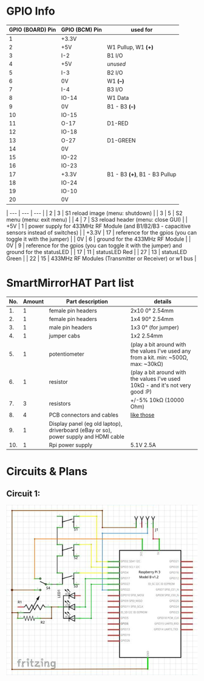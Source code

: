 # GPIO Info
| GPIO (BOARD) Pin | GPIO (BCM) Pin | used for |
| --- | --- | --- |
| 1 | +3.3V | |
| 2 | +5V | W1 Pullup, W1 **(+)** |
| 3 | I-2 | B1 I/O |
| 4 | +5V | _unused_ |
| 5 | I-3 | B2 I/O |
| 6 | 0V | W1 **(&ndash;)** |
| 7 | I-4 | B3 I/O |
| 8 | IO-14 | W1 Data |
| 9 | 0V | B1 - B3 **(&ndash;)** |
| 10 | IO-15 | |
| 11 | O-17 | D1-RED |
| 12 | IO-18 | |
| 13 | O-27 | D1-GREEN |
| 14 | 0V | |
| 15 | IO-22 | |
| 16 | IO-23 | |
| 17 | +3.3V | B1 - B3 **(+)**, B1 - B3 Pullup |
| 18 | IO-24 | |
| 19 | IO-10 | |
| 20 | 0V | |

| --- | --- | --- |
| 2 | 3 | S1 reload image (menu: shutdown) |
| 3 | 5 | S2 menu (menu: exit menu) |
| 4 | 7 | S3 reload header (menu: close GUI) |
| +5V | 1 | power supply for 433MHz RF Module (and B1/B2/B3 - capacitive sensors instead of switches) |
| +3.3V | 17 |  reference for the gpios (you can toggle it with the jumper) |
| 0V | 6 | ground for the 433MHz RF Module |
| 0V | 9 | reference for the gpios (you can toggle it with the jumper) and ground for the statusLED |
| 17 | 11 | statusLED Red |
| 27 | 13 | statusLED Green |
| 22 | 15 | 433MHz RF Modules (Transmitter or Receiver) or w1 bus |
# SmartMirrorHAT Part list
| No. | Amount | Part description | details
| --- | --- | --- | --- |
| 1. | 1 | female pin headers | 2x10 0° 2.54mm |
| 2. | 1 | female pin headers | 1x4 90° 2.54mm |
| 3. | 1 | male pin headers | 1x3 0° (for jumper) |
| 4. | 1 | jumper cabs | 1x2 2.54mm |
| 5. | 1 | potentiometer | (play a bit around with the values I've used any from a kit. min: ~500Ω, max: ~30kΩ) |
| 6. | 1 | resistor | (play a bit around with the values I've used 10kΩ - and it's not very good :P) |
| 7. | 3 | resistors | +/-5% 10kΩ (10000 Ohm) |
| 8. | 4 | PCB connectors and cables | [like those](https://www.reichelt.com/PCB-Connectors/PS-25-3W-BR/3/index.html?ACTION=3&GROUPID=7525&ARTICLE=14828) |
| 9. | 1 | Display panel (eg old laptop), driverboard (eBay or so), power supply and HDMI cable ||
| 10. | 1 | Rpi power supply | 5.1V 2.5A |
# Circuits & Plans
## Circuit 1:
[![circuit 1](SmartMirrorHAT-circuit.png)](SmartMirrorHAT-circuit.png)
